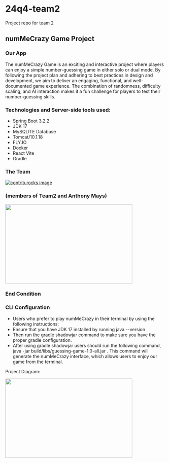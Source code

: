 # 24q4-team2
Project repo for team 2

## numMeCrazy Game Project

### Our App
The numMeCrazy Game is an exciting and interactive project where players can enjoy a simple number-guessing game in either solo or dual mode. By following the project plan and adhering to best practices in design and development, we aim to deliver an engaging, functional, and well-documented game experience. The combination of randomness, difficulty scaling, and AI interaction makes it a fun challenge for players to test their number-guessing skills.


### Technologies and Server-side tools used: 

* Spring Boot 3.2.2
* JDK 17
* MySQLITE Database
* Tomcat/10.1.18
* FLY.IO
* Docker
* React Vite
* Gradle


### The Team

<a href="https://github.com/code-differently/24q4-team2/graphs/contributors">
  <img src="https://contrib.rocks/image?repo=code-differently/24q4-team2" alt="contrib.rocks image" />
</a>

### (members of Team2 and Anthony Mays)

<img src= "Desktop/Diagram-Capstone.pdf" height=250 width=400/>

### End Condition

### CLI Configuration 
* Users who prefer to play numMeCrazy in their terminal by using the following instructions;
* Ensure that you have JDK 17 installed by running java --version 
* Then run the gradle shadowjar command to make sure you have the proper gradle configuration.
* After using gradle shadowjar users should run the following command, java -jar build/libs/guessing-game-1.0-all.jar . This command will generate the numMeCrazy interface, which allows users to enjoy our game from the terminal.



Project Diagram:


<img src="images/Screenshot 2024-11-11 at 10.06.48 AM.png" height=250 width=400/>






